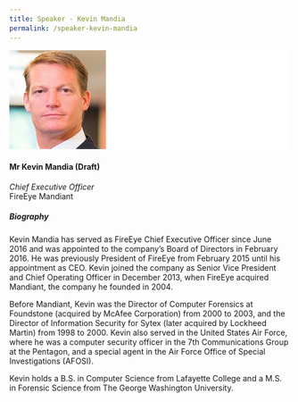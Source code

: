 ```yaml
---
title: Speaker - Kevin Mandia
permalink: /speaker-kevin-mandia
---
```


![Kevin Mandia](/images/speakers/Kevin-Mandia.jpg)

#### **Mr Kevin Mandia (Draft)**

*Chief Executive Officer*  
FireEye Mandiant

##### **Biography**

Kevin Mandia has served as FireEye Chief Executive Officer since June 2016 and was appointed to the company’s Board of Directors in February 2016. He was previously President of FireEye from February 2015 until his appointment as CEO. Kevin joined the company as Senior Vice President and Chief Operating Officer in December 2013, when FireEye acquired Mandiant, the company he founded in 2004.

Before Mandiant, Kevin was the Director of Computer Forensics at Foundstone (acquired by McAfee Corporation) from 2000 to 2003, and the Director of Information Security for Sytex (later acquired by Lockheed Martin) from 1998 to 2000. Kevin also served in the United States Air Force, where he was a computer security officer in the 7th Communications Group at the Pentagon, and a special agent in the Air Force Office of Special Investigations (AFOSI). 

Kevin holds a B.S. in Computer Science from Lafayette College and a M.S. in Forensic Science from The George Washington University.